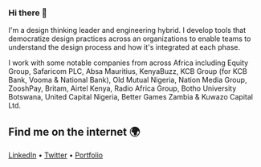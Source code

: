 ### Hi there 👋

I'm a design thinking leader and engineering hybrid. I develop tools that democratize design practices across an organizations to enable teams to understand the design process and how it's integrated at each phase.

I work with some notable companies from across Africa including Equity Group, Safaricom PLC, Absa Mauritius, KenyaBuzz, KCB Group (for KCB Bank, Vooma & National Bank), Old Mutual Nigeria, Nation Media Group, ZooshPay, Britam, Airtel Kenya, Radio Africa Group, Botho University Botswana, United Capital Nigeria, Better Games Zambia & Kuwazo Capital Ltd.

## Find me on the internet :earth_africa:

[LinkedIn](https://www.linkedin.com/in/kelvinkamau/) • 
[Twitter](https://twitter.com/HelloKamau) • 
[Portfolio](https://drive.google.com/file/d/1-VsxV-Pdl2eFy4J5oDPBCn-V9JGoTVP9/view)
